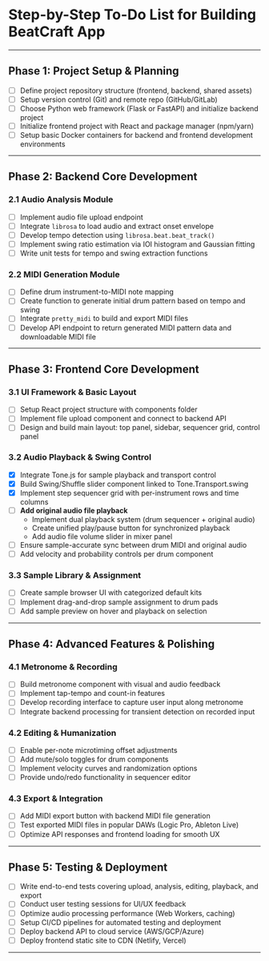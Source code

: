 # Step-by-Step To-Do List for Building BeatCraft App

---

## Phase 1: Project Setup & Planning

- [ ] Define project repository structure (frontend, backend, shared assets)  
- [ ] Setup version control (Git) and remote repo (GitHub/GitLab)  
- [ ] Choose Python web framework (Flask or FastAPI) and initialize backend project  
- [ ] Initialize frontend project with React and package manager (npm/yarn)  
- [ ] Setup basic Docker containers for backend and frontend development environments  

---

## Phase 2: Backend Core Development

### 2.1 Audio Analysis Module

- [ ] Implement audio file upload endpoint  
- [ ] Integrate `librosa` to load audio and extract onset envelope  
- [ ] Develop tempo detection using `librosa.beat.beat_track()`  
- [ ] Implement swing ratio estimation via IOI histogram and Gaussian fitting  
- [ ] Write unit tests for tempo and swing extraction functions  

### 2.2 MIDI Generation Module

- [ ] Define drum instrument-to-MIDI note mapping  
- [ ] Create function to generate initial drum pattern based on tempo and swing  
- [ ] Integrate `pretty_midi` to build and export MIDI files  
- [ ] Develop API endpoint to return generated MIDI pattern data and downloadable MIDI file  

---

## Phase 3: Frontend Core Development

### 3.1 UI Framework & Basic Layout

- [ ] Setup React project structure with components folder  
- [ ] Implement file upload component and connect to backend API  
- [ ] Design and build main layout: top panel, sidebar, sequencer grid, control panel  

### 3.2 Audio Playback & Swing Control

- [x] Integrate Tone.js for sample playback and transport control  
- [x] Build Swing/Shuffle slider component linked to Tone.Transport.swing  
- [x] Implement step sequencer grid with per-instrument rows and time columns  
- [ ] **Add original audio file playback**  
  - Implement dual playback system (drum sequencer + original audio)  
  - Create unified play/pause button for synchronized playback  
  - Add audio file volume slider in mixer panel  
- [ ] Ensure sample-accurate sync between drum MIDI and original audio  
- [ ] Add velocity and probability controls per drum component  

### 3.3 Sample Library & Assignment

- [ ] Create sample browser UI with categorized default kits  
- [ ] Implement drag-and-drop sample assignment to drum pads  
- [ ] Add sample preview on hover and playback on selection  

---

## Phase 4: Advanced Features & Polishing

### 4.1 Metronome & Recording

- [ ] Build metronome component with visual and audio feedback  
- [ ] Implement tap-tempo and count-in features  
- [ ] Develop recording interface to capture user input along metronome  
- [ ] Integrate backend processing for transient detection on recorded input  

### 4.2 Editing & Humanization

- [ ] Enable per-note microtiming offset adjustments  
- [ ] Add mute/solo toggles for drum components  
- [ ] Implement velocity curves and randomization options  
- [ ] Provide undo/redo functionality in sequencer editor  

### 4.3 Export & Integration

- [ ] Add MIDI export button with backend MIDI file generation  
- [ ] Test exported MIDI files in popular DAWs (Logic Pro, Ableton Live)  
- [ ] Optimize API responses and frontend loading for smooth UX  

---

## Phase 5: Testing & Deployment

- [ ] Write end-to-end tests covering upload, analysis, editing, playback, and export  
- [ ] Conduct user testing sessions for UI/UX feedback  
- [ ] Optimize audio processing performance (Web Workers, caching)  
- [ ] Setup CI/CD pipelines for automated testing and deployment  
- [ ] Deploy backend API to cloud service (AWS/GCP/Azure)  
- [ ] Deploy frontend static site to CDN (Netlify, Vercel)  

---
